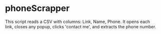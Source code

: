 # phoneScrapper
This script reads a CSV with columns: Link, Name, Phone. It opens each link, closes any popup, clicks 'contact me', and extracts the phone number.
